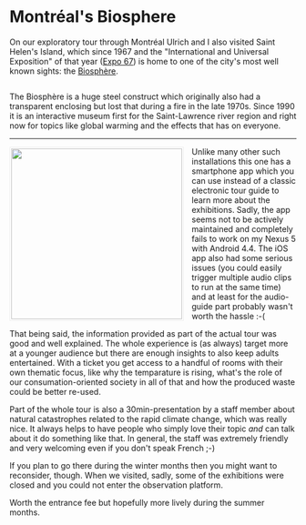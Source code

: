 # Montréal's Biosphere 

On our exploratory tour through Montréal Ulrich and I also visited Saint Helen's
Island, which since 1967 and the "International and Universal Exposition" of
that year ([Expo 67][2]) is home to one of the city's most well known sights:
the [Biosphère][1].

<figure>
    <img src="http://photos.h10n.me/Conferences/Pycon2014/i-bHz55zs/0/L/DSC02743-L.jpg" alt="" />
</figure>

The Biosphère is a huge steel construct which originally also had a transparent
enclosing but lost that during a fire in the late 1970s. Since 1990 it is an
interactive museum first for the Saint-Lawrence river region and right now for
topics like global warming and the effects that has on everyone.

--------

<img src="http://photos.h10n.me/Conferences/Pycon2014/i-wBwrVDg/0/M/DSC02755-M.jpg" style="width:300px; padding:2px; border: 1px solid #EFEFEF; float: left; margin: 0 1em 1em 0" alt="" />
Unlike many other such installations this one has a smartphone app which you can
use instead of a classic electronic tour guide to learn more about the
exhibitions. Sadly, the app seems not to be actively maintained and completely
fails to work on my Nexus 5 with Android 4.4. The iOS app also had some serious
issues (you could easily trigger multiple audio clips to run at the same time)
and at least for the audio-guide part probably wasn't worth the hassle :-(

That being said, the information provided as part of the actual tour was good
and well explained. The whole experience is (as always) target more at a younger
audience but there are enough insights to also keep adults entertained. With
a ticket you get access to a handful of rooms with their own thematic focus,
like why the temparature is rising, what's the role of our consumation-oriented
society in all of that and how the produced waste could be better re-used.

Part of the whole tour is also a 30min-presentation by a staff member about
natural catastrophes related to the rapid climate change, which was really nice.
It always helps to have people who simply love their topic *and* can talk about
it do something like that. In general, the staff was extremely friendly and very
welcoming even if you don't speak French ;-)

If you plan to go there during the winter months then you might want to
reconsider, though. When we visited, sadly, some of the exhibitions were closed
and you could not enter the observation platform.

Worth the entrance fee but hopefully more lively during the summer months.

[1]: http://www.ec.gc.ca/BIOSPHERE/
[2]: http://en.wikipedia.org/wiki/Expo_67
